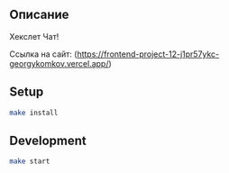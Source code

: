 ## Описание

Хекслет Чат!

Ссылка на сайт: (https://frontend-project-12-j1pr57ykc-georgykomkov.vercel.app/)


## Setup

```bash
make install
```

## Development

```bash
make start
```


